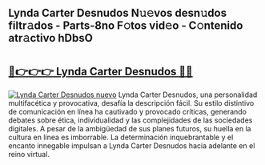 ## Lynda Carter Desnudos N𝚞𝚎vos desn𝚞dos filtr𝚊dos - Parts-8no F𝚘tos vid𝚎o - C𝚘ntenido atr𝚊ctivo hDbsO

# <h2><a href="http://mb9bzx.tromn.icu/?c=Lynda+Carter+Desnudos">🔗👉👉👉 Lynda Carter Desnudos 🔗🔗</a></h2>

[![Lynda Carter Desnudos nuevo](https://i.imgur.com/pEAQMta.gif)](http://mb9bzx.tromn.icu/?c=Lynda+Carter+Desnudos)
Lynda Carter Desnudos, una personalidad multifacética y provocativa, desafía la descripción fácil. Su estilo distintivo de comunicación en línea ha cautivado y provocado críticas, generando debates sobre ética, individualidad y las complejidades de las sociedades digitales. A pesar de la ambigüedad de sus planes futuros, su huella en la cultura en línea es imborrable. La determinación inquebrantable y el encanto innegable impulsan a Lynda Carter Desnudos hacia adelante en el reino virtual.
